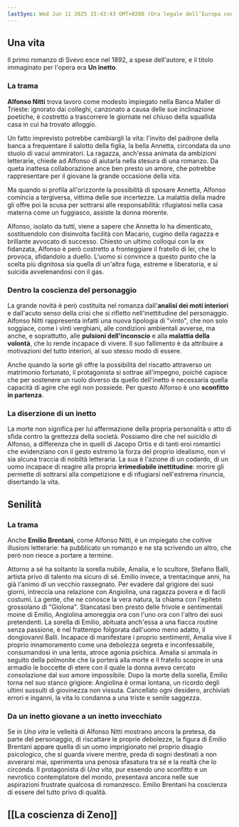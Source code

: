 ```yaml
---
lastSync: Wed Jun 11 2025 15:43:43 GMT+0200 (Ora legale dell’Europa centrale)
---
```

## Una vita
Il primo romanzo di Svevo esce nel 1892, a spese dell'autore, e il titolo immaginato per l'opera era **Un inetto**.

### La trama
**Alfonso Nitti** trova lavoro come modesto impiegato nella Banca Maller di Trieste: ignorato dai colleghi, canzonato a causa delle sue inclinazione poetiche, è costretto a trascorrere le giornate nel chiuso della squallida casa in cui ha trovato alloggio.

Un fatto imprevisto potrebbe cambiargli la vita: l'invito del padrone della banca a frequentare il salotto della figlia, la bella Annetta, circondata da uno stuolo di vacui ammiratori. La ragazza, anch'essa animata da ambizioni letterarie, chiede ad Alfonso di aiutarla nella stesura di una romanzo. Da queta inattesa collaborazione ance ben presto un amore, che potrebbe rappresentare per il giovane la grande occasione della vita.

Ma quando si profila all'orizzonte la possibilità di sposare Annetta, Alfonso comincia a tergiversa, vittima delle sue incertezze.
La malattia della madre gli offre poi la scusa per sottrarsi alle responsabilità: rifugiatosi nella casa materna come un fuggiasco, assiste la donna morente.

Alfonso, isolato da tutti, viene a sapere che Annetta lo ha dimenticato, sostituendolo con disinvolta facilità con Macario, cugino della ragazza e brillante avvocato di successo. Chiesto un ultimo colloqui con la ex fidanzata, Alfonso è però costretto a fronteggiare il fratello di lei, che lo provoca, sfidandolo a duello. L'uomo si convince a questo punto che la scelta più dignitosa sia quella di un'altra fuga, estreme e liberatoria, e si suicida avvelenandosi con il gas.

### Dentro la coscienza del personaggio
La grande novità è però costituita nel romanza dall'**analisi dei moti interiori** e dall'acuto senso della crisi che si rifletto nell'inettitudine del personaggio. Alfonso Nitti rappresenta infatti una nuova tipologia di "vinto", che non solo soggiace, come i vinti verghiani, alle condizioni ambientali avverse, ma anche, e soprattutto, alle **pulsioni dell'inconscio** e alla **malattia della volontà**, che lo rende incapace di vivere. Il suo fallimento è da attribuire a motivazioni del tutto interiori, al suo stesso modo di essere.

Anche quando la sorte gli offre la possibilità del riscatto attraverso un matrimonio fortunato, il protagonista si sottrae all'impegno, poiché capisce che per sostenere un ruolo diverso da quello dell'inetto è necessaria quella capacità di agire che egli non possiede. Per questo Alfonso è uno **sconfitto in partenza**.

### La diserzione di un inetto
La morte non significa per lui affermazione della propria personalità o atto di sfida contro la grettezza della società. Possiamo dire che nel suicidio di Alfonso, a differenza che in quelli di Jacopo Ortis e di tanti eroi romantici che evidenziano con il gesto estremo la forza del proprio idealismo, non vi sia alcuna traccia di nobiltà letteraria. La sua è l'azione di un codardo, di un uomo incapace di reagire alla propria **irrimediabile inettitudine**: morire gli permette di sottrarsi alla competizione e di rifugiarsi nell'estrema rinuncia, disertando la vita.

## Senilità
### La trama
Anche **Emilio Brentani**, come Alfonso Nitti, è un impiegato che coltive illusioni letterarie: ha pubblicato un romanzo e ne sta scrivendo un altro, che però non riesce a portare a termine.

Attorno a sé ha soltanto la sorella nubile, Amalia, e lo scultore, Stefano Balli, artista privo di talento ma sicuro di sé. Emilio invece, a trentacinque anni, ha già l'animo di un vecchio rassegnato. Per evadere dal grigiore dei suoi giorni, intreccia una relazione con Angiolina, una ragazza povera e di facili costumi. La gente, che ne conosce la vera natura, la chiama con l'epiteto grossolano di "Giolona". Stancatasi ben presto delle frivole e sentimentali moine di Emilio, Angiolina amoreggia ora con l'uno ora con l'altro dei suoi pretendenti.
La sorella di Emilio, abituata anch'essa a una fiacca routine senza passione, è nel frattempo folgorata dall'uomo meno adatto, il dongiovanni Balli. Incapace di manifestare i proprio sentimenti, Amalia vive il proprio innamoramento come una debolezza segreta e inconfessabile, consumandosi in una lenta, atroce agonia psichica. Amalia si ammala in seguito della polmonite che la porterà alla morte e il fratello scopre in una armadio le boccette di etere con il quale la donna aveva cercato consolazione dal suo amore impossibile.
Dopo la morte della sorella, Emilio torna nel suo stanco grigiore: Angiolina è ormai lontana, un ricordo degli ultimi sussulti di giovinezza non vissuta. Cancellato ogni desidero, archiviati errori e inganni, la vita lo condanna a una triste e senile saggezza.

### Da un inetto giovane a un inetto invecchiato
Se in *Una vita* le velleità di Alfonso Nitti mostrano ancora la pretesa, da parte del personaggio, di riscattare le proprie debolezze, la figura di Emilio Brentani appare quella di un uomo imprigionato nel proprio disagio psicologico, che si guarda vivere mentre, preda di sogni destinati a non avverarsi mai, sperimenta una penosa sfasatura tra sé e la realtà che lo circonda.
Il protagonista di *Una vita*, pur essendo uno sconfitto e un nevrotico contemplatore del mondo, presentava ancora nelle sue aspirazioni frustrate qualcosa di romanzesco. Emilio Brentani ha coscienza di essere del tutto privo di qualità.

## [[La coscienza di Zeno]]